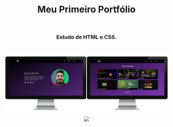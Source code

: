 <h1 align="center">
  Meu Primeiro Portfólio</h1>
<br>
<h3 align="center">Estudo de HTML e CSS.</h3>
<br>
<br>

<div align="center">
  <img width="1500px" src="https://github.com/feliperyo/first-portfolio/blob/master/assets/mockup.png?raw=true"/>
</div>
<br>
<div align="center">
<a href="https://feliperyo.github.io/first-portfolio/" target="_blank"><img src="https://img.shields.io/website-up-down-green-red/http/cv.lbesson.qc.to.svg"></a>
</div>
